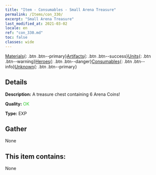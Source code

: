 ```yaml
---
title: "Item - Consumables - Small Arena Treasure"
permalink: /Items/con_330/
excerpt: "Small Arena Treasure"
last_modified_at: 2021-03-02
locale: en
ref: "con_330.md"
toc: false
classes: wide
---
```

 [Materials](/Items/){: .btn .btn--primary}[Artifacts](/Items/Artifacts/){: .btn .btn--success}[Units](/Items/Units/){: .btn .btn--warning}[Heroes](/Items/Heroes/){: .btn .btn--danger}[Consumables](/Items/Consumables/){: .btn .btn--info}[Unknown](/Items/Unknown/){: .btn .btn--primary}

## Details
 **Description:** A treasure chest containing 6 Arena Coins!

 **Quality:** <span style="color: #32CD32">OK</span>

 **Type:** EXP

## Gather

  None

## This item contains:

  None

